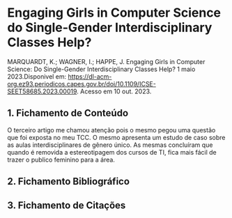 # Engaging Girls in Computer Science do Single-Gender Interdisciplinary Classes Help?

MARQUARDT, K.; WAGNER, I.; HAPPE, J. Engaging Girls in Computer Science: Do Single-Gender Interdisciplinary Classes Help? 1 maio 2023.Disponivel em: https://dl-acm-org.ez93.periodicos.capes.gov.br/doi/10.1109/ICSE-SEET58685.2023.00019. Acesso em 10 out. 2023.

## 1. Fichamento de Conteúdo

O terceiro artigo me chamou atenção pois o mesmo pegou uma questão que foi exposta no meu TCC.
O mesmo apresenta um estudo de caso sobre as aulas interdisciplinares de gênero único. As mesmas concluíram que quando é removida a estereotipagem dos cursos de TI, fica mais fácil de trazer o publico feminino para a área.

## 2. Fichamento Bibliográfico


## 3. Fichamento de Citações

